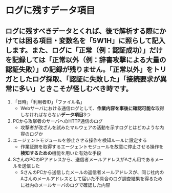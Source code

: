 # ログに残すデータ項目

## ログに残すべきデータとくれば、後で解析する際に**かけては困る項目・変数名を「5W1H」に照らして記入します**。また、ログに「正常（例：認証成功）」だけを記録しては「正常**以外**（例：辞書攻撃による大量の認証失敗）」の記録が残りません。「正常**以外**」をトリガとしたログ採取、「認証に失敗した」「接続要求が異常に多い」ときこそが怪しむべき時です。

1. 「日時」「利用者ID」「ファイル名」
    * Webサーバにおける通信ログとして、**作業内容を事後に確認可能な**取得しなければならない**データ項目**3つ
2. PCから攻撃者のサーバへのHTTP通信のログ
    * 攻撃者が改ざんを試みたマルウェアの活動を示すログとはどのような内容のログか
3. エージェントモジュールを停止させる操作を検知ルールに設定する
    * 作業証跡を取得するエージェントモジュールを故意に停止させる操作を**検知するための**機能を用いた有効な手段
4. SさんのPCのIPアドレスから、送信者メールアドレスがAさん用であるメールを送信した
    * SさんのPCから送信したメールの返信者メールアドレスが、同じ社内のAさんのメールアドレスとして届いた不具合のログ調査結果を得るために社内のメールサーバのログで確認した内容
    
